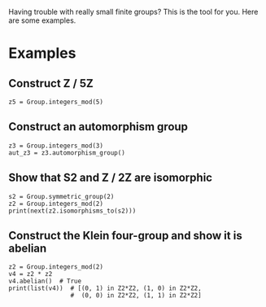 Having trouble with really small finite groups? This is the tool for you. Here
are some examples.

# Examples

## Construct Z / 5Z

```
z5 = Group.integers_mod(5)
```

## Construct an automorphism group

```
z3 = Group.integers_mod(3)
aut_z3 = z3.automorphism_group()
```

## Show that S2 and Z / 2Z are isomorphic

```
s2 = Group.symmetric_group(2)
z2 = Group.integers_mod(2)
print(next(z2.isomorphisms_to(s2)))
```

## Construct the Klein four-group and show it is abelian

```
z2 = Group.integers_mod(2)
v4 = z2 * z2
v4.abelian()  # True
print(list(v4))  # [(0, 1) in Z2*Z2, (1, 0) in Z2*Z2,
                 #  (0, 0) in Z2*Z2, (1, 1) in Z2*Z2]
```
